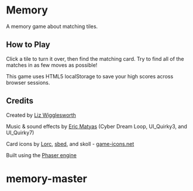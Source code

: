 # Memory
A memory game about matching tiles.

## How to Play
Click a tile to turn it over, then find the matching card. Try to find all of the matches in as few moves as possible!

This game uses HTML5 localStorage to save your high scores across browser sessions.

## Credits
Created by [Liz Wigglesworth](http://lizgw.github.io/)

Music & sound effects by [Eric Matyas](http://soundimage.org/)
(Cyber Dream Loop, UI_Quirky3, and UI_Quirky7)

Card icons by [Lorc](http://lorcblog.blogspot.com/), [sbed](http://opengameart.org/content/95-game-icons), and skoll - [game-icons.net](http://game-icons.net/)

Built using the [Phaser engine](http://phaser.io/)
# memory-master
